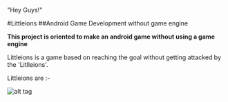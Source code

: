 "Hey Guys!"

#Littleions
##Android Game Development without game engine

**This project is oriented to make an android game without using a game engine**

Littleions is a game based on reaching the goal without getting attacked by the 'Litlleions'.

Littleions are :-

![alt tag](https://raw.github.com/Melvinodsa/Littleions/blob/master/res/drawable/monsters.png)
